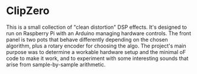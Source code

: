 # ClipZero

This is a small collection of "clean distortion" DSP effects. It's designed to run on Raspberry Pi with an Arduino managing hardware controls. The front panel is two pots that behave differently depending on the chosen algorithm, plus a rotary encoder for choosing the algo. The project's main purpose was to determine a workable hardware setup and the minimal oF code to make it work, and to experiment with some interesting sounds that arise from sample-by-sample arithmetic.
